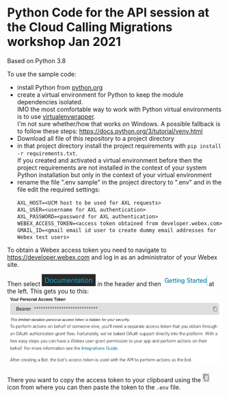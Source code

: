 # Python Code for the API session at the Cloud Calling Migrations workshop Jan 2021

Based on Python 3.8

To use the sample code:
* install Python from [python.org](https://www.python.org)
* create a virtual environment for Python to keep the module dependencies isolated.  
  IMO the most comfortable way to work with Python virtual environments is to use [virtualenvwrapper](https://virtualenvwrapper.readthedocs.io/en/latest/).  
  I'm not sure whether/how that works on Windows.
  A possible fallback is to follow these steps: https://docs.python.org/3/tutorial/venv.html  
* Download all file of this repository to a project directory
* in that project directory install the project requirements with `pip install -r requirements.txt`.  
  If you created and activated a virtual environment before then the project requirements are not installed in the 
  context of your system Python installation but only in the context of your virtual environment  
* rename the file ".env sample" in the project directory to ".env" and in the file edit the required settings: 
  ```
  AXL_HOST=<UCM host to be used for AXL requests>  
  AXL_USER=<username for AXL authentication>  
  AXL_PASSWORD=<password for AXL authentication>  
  WEBEX_ACCESS_TOKEN=<access token obtained from developer.webex.com>  
  GMAIL_ID=<gmail email id user to create dummy email addresses for Webex test users>
  ```
 
To obtain a Webex access token you need to navigate to https://developer.webex.com and log in as an administrator of your Webex site.

Then select ![img_4.png](.README_images/img_4.png) in the header and then ![img_5.png](.README_images/img_5.png) at the left. This gets you to this:
![img_2.png](.README_images/img_2.png)

There you want to copy the access token to your clipboard using the ![img_6.png](.README_images/img_6.png) icon from where you can then paste the token to the `.env` file.
